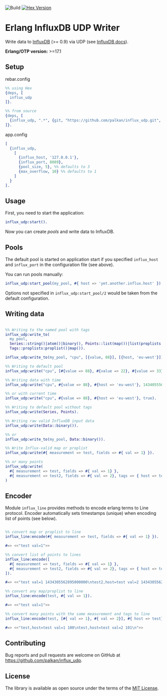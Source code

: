 ![Build](https://github.com/palkan/influx_udp/workflows/Test/badge.svg)
[![Hex Version](https://img.shields.io/hexpm/v/influx_udp.svg)](https://hex.pm/packages/influx_udp)

# Erlang InfluxDB UDP Writer

Write data to [InfluxDB](http://influxdb.com) (>= 0.9) via UDP (see [InfluxDB docs](https://docs.influxdata.com/influxdb/v1.7/supported_protocols/udp/)).

**Erlang/OTP version:** >=17.1

## Setup

rebar.config
```erlang
%% using Hex
{deps, [
  influx_udp
]}.

%% from source
{deps, [
  {influx_udp, ".*", {git, "https://github.com/palkan/influx_udp.git", "master"}}
]}.
```

app.config
```erlang
[
  {influx_udp,
    [
      {influx_host, '127.0.0.1'},
      {influx_port, 8089},
      {pool_size, 5}, %% defaults to 3
      {max_overflow, 10} %% defaults to 1
    ]
  }
].
```

## Usage

First, you need to start the application:

```erlang
influx_udp:start().
```

Now you can create _pools_ and write data to InfluxDB.

## Pools

The default pool is started on application start if you specified `influx_host` and `influx_port` in the configuration file (see above).

You can run pools manually:

```erlang
influx_udp:start_pool(my_pool, #{ host => 'yet.another.influx.host' }).
```

Options not specified in `influx_udp:start_pool/2` would be taken from the default configuration.

## Writing data

```erlang

%% Writing to the named pool with tags
influx_udp:write_to(
  my_pool,
  Series::string()|atom()|binary(), Points::list(map())|list(proplists:proplist())|map()|proplists:proplist(),
  Tags::proplists:proplist()|map()).

influx_udp:write_to(my_pool, "cpu", [{value, 88}], [{host, 'eu-west'}]).

%% Writing to default pool
influx_udp:write("cpu", [#{value => 88}, #{value => 22}, #{value => 33}], [{host, 'eu-west'}]).

%% Writing data with time
influx_udp:write("cpu", #{value => 88}, #{host => 'eu-west'}, 1434055562000000000).

%% or with current time
influx_udp:write("cpu", #{value => 88}, #{host => 'eu-west'}, true).

%% Writing to default pool without tags
influx_udp:write(Series, Points).

%% Writing raw valid InfluxDB input data
influx_udp:write(Data::binary()).

%% or
influx_udp:write_to(my_pool, Data::binary()).

%% Write Influx-valid map or proplist
influx_udp:write(#{ measurement => test, fields => #{ val => 1} }).

%% or many points
influx_udp:write(
  #{ measurement => test, fields => #{ val => 1} },
  #{ measurement => test2, fields => #{ val => 2}, tags => { host => test}}
)
```

## Encoder

Module `influx_line` provides methods to encode erlang terms to Line protocol.
Encoder automatically sets timestamps (unique) when encoding list of points (see below).

```erlang

%% convert map or proplist to line
influx_line:encode(#{ measurement => test, fields => #{ val => 1} }).

#=> <<"test val=1">>

%% convert list of points to lines
influx_line:encode([
  #{ measurement => test, fields => #{ val => 1} },
  #{ measurement => test2, fields => #{ val => 2}, tags => { host => test}}
]).

#=> <<"test val=1 1434305562895000000\ntest2,host=test val=2 1434305562895000001">>

%% convert any map/proplist to line
influx_line:encode(test, #{ val => 1}).

#=> <<"test val=1">>

%% convert many points with the same measurement and tags to line
influx_line:encode(test, [#{ val => 1}, #{ val => 2}], #{ host => test}, 100).

#=> <<"test,host=test val=1 100\ntest,host=test val=2 101\n">>
```

## Contributing

Bug reports and pull requests are welcome on GitHub at https://github.com/palkan/influx_udp.

## License

The library is available as open source under the terms of the [MIT License](https://opensource.org/licenses/MIT).
